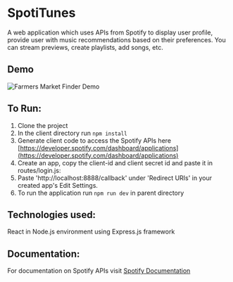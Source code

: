 # SpotiTunes

A web application which uses APIs from Spotify to display user profile, provide user with music recommendations based on their preferences. You can stream previews, create playlists, add songs, etc.


## Demo

![Farmers Market Finder Demo](gif/SpotitunesD.gif)


## To Run: 

1. Clone the project
2. In the client directory run ```npm install```
3. Generate client code to access the Spotify APIs here [https://developer.spotify.com/dashboard/applications](https://developer.spotify.com/dashboard/applications)
4. Create an app, copy the client-id and client secret id and paste it in routes/login.js:
5. Paste 'http://localhost:8888/callback' under 'Redirect URIs' in your created app's Edit Settings.
6. To run the application run ```npm run dev``` in parent directory

## Technologies used:

React in Node.js environment using Express.js framework

## Documentation:

For documentation on Spotify APIs visit [Spotify Documentation](https://developer.spotify.com/documentation/web-api/)
